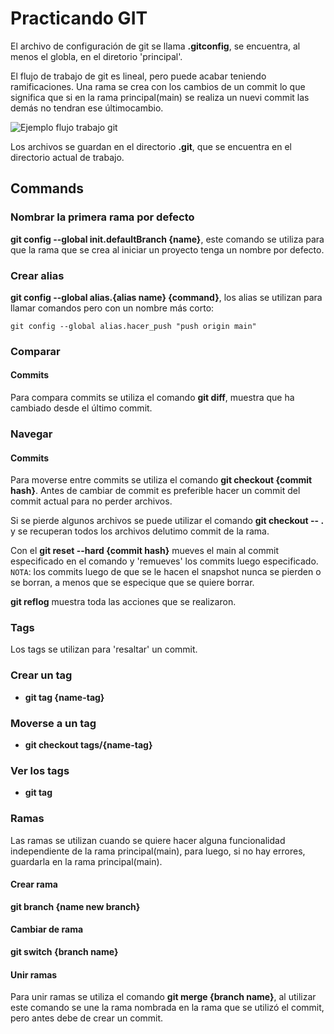 # Practicando GIT
El archivo de configuración de git se llama **.gitconfig**, se encuentra, al menos el globla, en el diretorio 'principal'.

El flujo de trabajo de git es lineal, pero puede acabar teniendo ramificaciones. Una rama se crea con los cambios de un commit lo que significa que si en la rama principal(main) se realiza un nuevi commit las demás no tendran ese últimocambio.

![Ejemplo flujo trabajo git](https://encrypted-tbn0.gstatic.com/images?q=tbn:ANd9GcRHWIiU9tnZ3w0uJqo5OUpO_HIew-u4VEClag&usqp=CAU)

Los archivos se guardan en el directorio **.git**, que se encuentra en el directorio actual de trabajo.

## Commands

### Nombrar la primera rama por defecto
**git config --global init.defaultBranch {name}**, este comando se utiliza para que la rama que se crea al iniciar un proyecto tenga un nombre por defecto.

### Crear alias
**git config --global alias.{alias name} {command}**, los alias se utilizan para llamar comandos pero con un nombre más corto:

```
git config --global alias.hacer_push "push origin main"
```

### Comparar

#### Commits
Para compara commits se utiliza el comando **git diff**, muestra que ha cambiado desde el último commit.


### Navegar

#### Commits
Para moverse entre commits se utiliza el comando **git checkout {commit hash}**. Antes de cambiar de commit es preferible hacer un commit del commit actual para no perder archivos.

Si se pierde algunos archivos se puede utilizar el comando **git checkout -- .** y se recuperan todos los archivos delutimo commit de la rama.

Con el **git reset --hard {commit hash}** mueves el main al commit especificado en el comando y 'remueves' los commits luego especificado. ``NOTA``: los commits luego de que se le hacen el snapshot nunca se pierden o se borran, a menos que se especique que se quiere borrar.

**git reflog** muestra toda las acciones que se realizaron.

### Tags
Los tags se utilizan para 'resaltar' un commit.

### Crear un tag
- **git tag {name-tag}**

### Moverse a un tag
- **git checkout tags/{name-tag}**

### Ver los tags
- **git tag**

### Ramas

Las ramas se utilizan cuando se quiere hacer alguna funcionalidad independiente de la rama principal(main), para luego, si no hay errores, guardarla en la rama principal(main).

#### Crear rama
**git branch {name new branch}**

#### Cambiar de rama
**git switch {branch name}**

#### Unir ramas
Para unir ramas se utiliza el comando **git merge {branch name}**, al utilizar este comando se une la rama nombrada en la rama que se utilizó el commit, pero antes debe de crear un commit.
